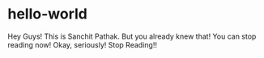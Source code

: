 # hello-world
Hey Guys! This is Sanchit Pathak. But you already knew that! You can stop reading now! Okay, seriously! Stop Reading!!

